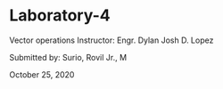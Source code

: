 # Laboratory-4
 Vector operations
 Instructor: Engr. Dylan Josh D. Lopez <br>

 Submitted by: Surio, Rovil Jr., M

 October 25, 2020